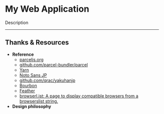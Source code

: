 # My Web Application

Description

***

## Thanks & Resources

- **Reference**
  - [parceljs.org](https://parceljs.org/)
  - [github.com/parcel-bundler/parcel](https://github.com/parcel-bundler/parcel)
  - [Yarn](https://yarnpkg.com/ja/)
  - [Noto Sans JP](https://fonts.google.com/earlyaccess#Noto+Sans+JP)
  - [github.com/qrac/yakuhanjp](https://github.com/qrac/yakuhanjp)
  - [Bourbon](https://www.bourbon.io/docs/latest/)
  - [Feather](https://feathericons.com/)
  - [browserl.ist: A page to display compatible browsers from a browserslist string.](http://browserl.ist/?q=%3E+10%25+in+JP%2C+last+2+major+versions%2C+last+2+versions%2C+not+%3C+5%25%2C+ie+%3E%3D+11%2C+Firefox+ESR%2C+last+3+Edge+major+versions+)
- **Design philosophy**
